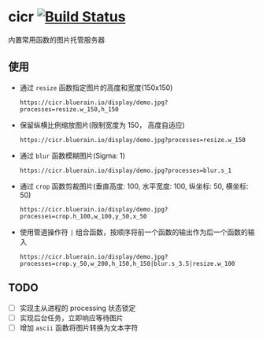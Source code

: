 # cicr [![Build Status](https://github-ci.bluerain.io/api/badges/Hentioe/cicr/status.svg)](https://github-ci.bluerain.io/Hentioe/cicr)

内置常用函数的图片托管服务器

## 使用

* 通过 `resize` 函数指定图片的高度和宽度(150x150)

  `https://cicr.bluerain.io/display/demo.jpg?processes=resize.w_150,h_150`

* 保留纵横比例缩放图片(限制宽度为 150， 高度自适应)

  `https://cicr.bluerain.io/display/demo.jpg?processes=resize.w_150`

* 通过 `blur` 函数模糊图片(Sigma: 1)

  `https://cicr.bluerain.io/display/demo.jpg?processes=blur.s_1`

* 通过 `crop` 函数剪裁图片(垂直高度: 100, 水平宽度: 100, 纵坐标: 50, 横坐标: 50)

  `https://cicr.bluerain.io/display/demo.jpg?processes=crop.h_100,w_100,y_50,x_50`

* 使用管道操作符 `|` 组合函数，按顺序将前一个函数的输出作为后一个函数的输入

  `https://cicr.bluerain.io/display/demo.jpg?processes=crop.y_50,w_200,h_150,h_150|blur.s_3.5|resize.w_100`

## TODO

* [ ] 实现主从进程的 processing 状态锁定
* [ ] 实现后台任务，立即响应等待图片
* [ ] 增加 `ascii` 函数将图片转换为文本字符
